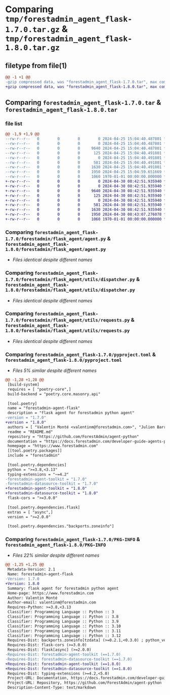 # Comparing `tmp/forestadmin_agent_flask-1.7.0.tar.gz` & `tmp/forestadmin_agent_flask-1.8.0.tar.gz`

## filetype from file(1)

```diff
@@ -1 +1 @@
-gzip compressed data, was "forestadmin_agent_flask-1.7.0.tar", max compression
+gzip compressed data, was "forestadmin_agent_flask-1.8.0.tar", max compression
```

## Comparing `forestadmin_agent_flask-1.7.0.tar` & `forestadmin_agent_flask-1.8.0.tar`

### file list

```diff
@@ -1,9 +1,9 @@
--rw-r--r--   0        0        0        0 2024-04-25 15:04:40.487801 forestadmin_agent_flask-1.7.0/README.md
--rw-r--r--   0        0        0        0 2024-04-25 15:04:40.487801 forestadmin_agent_flask-1.7.0/forestadmin/flask_agent/__init__.py
--rw-r--r--   0        0        0     9640 2024-04-25 15:04:40.487801 forestadmin_agent_flask-1.7.0/forestadmin/flask_agent/agent.py
--rw-r--r--   0        0        0      125 2024-04-25 15:04:40.491801 forestadmin_agent_flask-1.7.0/forestadmin/flask_agent/exception.py
--rw-r--r--   0        0        0        0 2024-04-25 15:04:40.491801 forestadmin_agent_flask-1.7.0/forestadmin/flask_agent/utils/__init__.py
--rw-r--r--   0        0        0      581 2024-04-25 15:04:40.491801 forestadmin_agent_flask-1.7.0/forestadmin/flask_agent/utils/dispatcher.py
--rw-r--r--   0        0        0     1630 2024-04-25 15:04:40.491801 forestadmin_agent_flask-1.7.0/forestadmin/flask_agent/utils/requests.py
--rw-r--r--   0        0        0     1950 2024-04-25 15:04:59.651669 forestadmin_agent_flask-1.7.0/pyproject.toml
--rw-r--r--   0        0        0     1060 1970-01-01 00:00:00.000000 forestadmin_agent_flask-1.7.0/PKG-INFO
+-rw-r--r--   0        0        0        0 2024-04-30 08:42:51.935940 forestadmin_agent_flask-1.8.0/README.md
+-rw-r--r--   0        0        0        0 2024-04-30 08:42:51.935940 forestadmin_agent_flask-1.8.0/forestadmin/flask_agent/__init__.py
+-rw-r--r--   0        0        0     9640 2024-04-30 08:42:51.935940 forestadmin_agent_flask-1.8.0/forestadmin/flask_agent/agent.py
+-rw-r--r--   0        0        0      125 2024-04-30 08:42:51.935940 forestadmin_agent_flask-1.8.0/forestadmin/flask_agent/exception.py
+-rw-r--r--   0        0        0        0 2024-04-30 08:42:51.935940 forestadmin_agent_flask-1.8.0/forestadmin/flask_agent/utils/__init__.py
+-rw-r--r--   0        0        0      581 2024-04-30 08:42:51.935940 forestadmin_agent_flask-1.8.0/forestadmin/flask_agent/utils/dispatcher.py
+-rw-r--r--   0        0        0     1630 2024-04-30 08:42:51.935940 forestadmin_agent_flask-1.8.0/forestadmin/flask_agent/utils/requests.py
+-rw-r--r--   0        0        0     1950 2024-04-30 08:43:07.276078 forestadmin_agent_flask-1.8.0/pyproject.toml
+-rw-r--r--   0        0        0     1060 1970-01-01 00:00:00.000000 forestadmin_agent_flask-1.8.0/PKG-INFO
```

### Comparing `forestadmin_agent_flask-1.7.0/forestadmin/flask_agent/agent.py` & `forestadmin_agent_flask-1.8.0/forestadmin/flask_agent/agent.py`

 * *Files identical despite different names*

### Comparing `forestadmin_agent_flask-1.7.0/forestadmin/flask_agent/utils/dispatcher.py` & `forestadmin_agent_flask-1.8.0/forestadmin/flask_agent/utils/dispatcher.py`

 * *Files identical despite different names*

### Comparing `forestadmin_agent_flask-1.7.0/forestadmin/flask_agent/utils/requests.py` & `forestadmin_agent_flask-1.8.0/forestadmin/flask_agent/utils/requests.py`

 * *Files identical despite different names*

### Comparing `forestadmin_agent_flask-1.7.0/pyproject.toml` & `forestadmin_agent_flask-1.8.0/pyproject.toml`

 * *Files 5% similar despite different names*

```diff
@@ -1,28 +1,28 @@
 [build-system]
 requires = [ "poetry-core",]
 build-backend = "poetry.core.masonry.api"
 
 [tool.poetry]
 name = "forestadmin-agent-flask"
 description = "flask agent for forestadmin python agent"
-version = "1.7.0"
+version = "1.8.0"
 authors = [ "Valentin Monté <valentinm@forestadmin.com>", "Julien Barreau <julien.barreau@forestadmin.com>",]
 readme = "README.md"
 repository = "https://github.com/ForestAdmin/agent-python"
 documentation = "https://docs.forestadmin.com/developer-guide-agents-python/"
 homepage = "https://www.forestadmin.com"
 [[tool.poetry.packages]]
 include = "forestadmin"
 
 [tool.poetry.dependencies]
 python = ">=3.8,<3.13"
 typing-extensions = "~=4.2"
-forestadmin-agent-toolkit = "1.7.0"
-forestadmin-datasource-toolkit = "1.7.0"
+forestadmin-agent-toolkit = "1.8.0"
+forestadmin-datasource-toolkit = "1.8.0"
 flask-cors = ">=3.0.0"
 
 [tool.poetry.dependencies.flask]
 extras = [ "async",]
 version = ">=2.0.0"
 
 [tool.poetry.dependencies."backports.zoneinfo"]
```

### Comparing `forestadmin_agent_flask-1.7.0/PKG-INFO` & `forestadmin_agent_flask-1.8.0/PKG-INFO`

 * *Files 22% similar despite different names*

```diff
@@ -1,25 +1,25 @@
 Metadata-Version: 2.1
 Name: forestadmin-agent-flask
-Version: 1.7.0
+Version: 1.8.0
 Summary: flask agent for forestadmin python agent
 Home-page: https://www.forestadmin.com
 Author: Valentin Monté
 Author-email: valentinm@forestadmin.com
 Requires-Python: >=3.8,<3.13
 Classifier: Programming Language :: Python :: 3
 Classifier: Programming Language :: Python :: 3.8
 Classifier: Programming Language :: Python :: 3.9
 Classifier: Programming Language :: Python :: 3.10
 Classifier: Programming Language :: Python :: 3.11
 Classifier: Programming Language :: Python :: 3.12
 Requires-Dist: backports.zoneinfo[tzdata] (>=0.2.1,<0.3.0) ; python_version < "3.9"
 Requires-Dist: flask-cors (>=3.0.0)
 Requires-Dist: flask[async] (>=2.0.0)
-Requires-Dist: forestadmin-agent-toolkit (==1.7.0)
-Requires-Dist: forestadmin-datasource-toolkit (==1.7.0)
+Requires-Dist: forestadmin-agent-toolkit (==1.8.0)
+Requires-Dist: forestadmin-datasource-toolkit (==1.8.0)
 Requires-Dist: typing-extensions (>=4.2,<5.0)
 Project-URL: Documentation, https://docs.forestadmin.com/developer-guide-agents-python/
 Project-URL: Repository, https://github.com/ForestAdmin/agent-python
 Description-Content-Type: text/markdown
```


